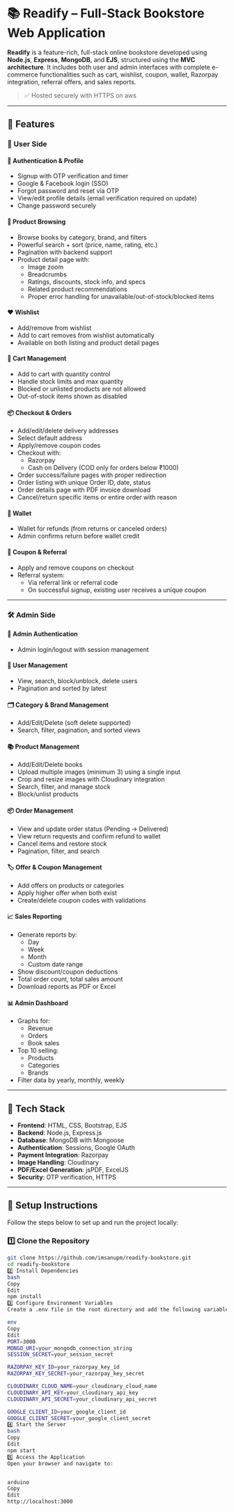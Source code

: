 # 📚 Readify – Full-Stack Bookstore Web Application

**Readify** is a feature-rich, full-stack online bookstore developed using **Node.js**, **Express**, **MongoDB**, and **EJS**, structured using the **MVC architecture**. It includes both user and admin interfaces with complete e-commerce functionalities such as cart, wishlist, coupon, wallet, Razorpay integration, referral offers, and sales reports.

> ✅ Hosted securely with HTTPS on aws

---

## 🚀 Features

### 👤 User Side

#### 🧾 Authentication & Profile
- Signup with OTP verification and timer
- Google & Facebook login (SSO)
- Forgot password and reset via OTP
- View/edit profile details (email verification required on update)
- Change password securely

#### 📘 Product Browsing
- Browse books by category, brand, and filters
- Powerful search + sort (price, name, rating, etc.)
- Pagination with backend support
- Product detail page with:
  - Image zoom
  - Breadcrumbs
  - Ratings, discounts, stock info, and specs
  - Related product recommendations
  - Proper error handling for unavailable/out-of-stock/blocked items

#### ❤️ Wishlist
- Add/remove from wishlist
- Add to cart removes from wishlist automatically
- Available on both listing and product detail pages

#### 🛒 Cart Management
- Add to cart with quantity control
- Handle stock limits and max quantity
- Blocked or unlisted products are not allowed
- Out-of-stock items shown as disabled

#### 📦 Checkout & Orders
- Add/edit/delete delivery addresses
- Select default address
- Apply/remove coupon codes
- Checkout with:
  - Razorpay
  - Cash on Delivery (COD only for orders below ₹1000)
- Order success/failure pages with proper redirection
- Order listing with unique Order ID, date, status
- Order details page with PDF invoice download
- Cancel/return specific items or entire order with reason

#### 👛 Wallet
- Wallet for refunds (from returns or canceled orders)
- Admin confirms return before wallet credit

#### 🎁 Coupon & Referral
- Apply and remove coupons on checkout
- Referral system:
  - Via referral link or referral code
  - On successful signup, existing user receives a unique coupon

---

### 🛠️ Admin Side

#### 🔐 Admin Authentication
- Admin login/logout with session management

#### 👥 User Management
- View, search, block/unblock, delete users
- Pagination and sorted by latest

#### 🗂 Category & Brand Management
- Add/Edit/Delete (soft delete supported)
- Search, filter, pagination, and sorted views

#### 📚 Product Management
- Add/Edit/Delete books
- Upload multiple images (minimum 3) using a single input
- Crop and resize images with Cloudinary integration
- Search, filter, and manage stock
- Block/unlist products

#### 📦 Order Management
- View and update order status (Pending → Delivered)
- View return requests and confirm refund to wallet
- Cancel items and restore stock
- Pagination, filter, and search

#### 🏷️ Offer & Coupon Management
- Add offers on products or categories
- Apply higher offer when both exist
- Create/delete coupon codes with validations

#### 📈 Sales Reporting
- Generate reports by:
  - Day
  - Week
  - Month
  - Custom date range
- Show discount/coupon deductions
- Total order count, total sales amount
- Download reports as PDF or Excel

#### 📊 Admin Dashboard
- Graphs for:
  - Revenue
  - Orders
  - Book sales
- Top 10 selling:
  - Products
  - Categories
  - Brands
- Filter data by yearly, monthly, weekly

---

## 🧰 Tech Stack

- **Frontend**: HTML, CSS, Bootstrap, EJS
- **Backend**: Node.js, Express.js
- **Database**: MongoDB with Mongoose
- **Authentication**: Sessions, Google OAuth
- **Payment Integration**: Razorpay
- **Image Handling**: Cloudinary
- **PDF/Excel Generation**: jsPDF, ExcelJS
- **Security**: OTP verification, HTTPS

---
## 🔧 Setup Instructions

Follow the steps below to set up and run the project locally:

### 1️⃣ Clone the Repository

```bash
git clone https://github.com/imsanupm/readify-bookstore.git
cd readify-bookstore
2️⃣ Install Dependencies
bash
Copy
Edit
npm install
3️⃣ Configure Environment Variables
Create a .env file in the root directory and add the following variables:

env
Copy
Edit
PORT=3000
MONGO_URI=your_mongodb_connection_string
SESSION_SECRET=your_session_secret

RAZORPAY_KEY_ID=your_razorpay_key_id
RAZORPAY_KEY_SECRET=your_razorpay_key_secret

CLOUDINARY_CLOUD_NAME=your_cloudinary_cloud_name
CLOUDINARY_API_KEY=your_cloudinary_api_key
CLOUDINARY_API_SECRET=your_cloudinary_api_secret

GOOGLE_CLIENT_ID=your_google_client_id
GOOGLE_CLIENT_SECRET=your_google_client_secret
4️⃣ Start the Server
bash
Copy
Edit
npm start
5️⃣ Access the Application
Open your browser and navigate to:


arduino
Copy
Edit
http://localhost:3000

